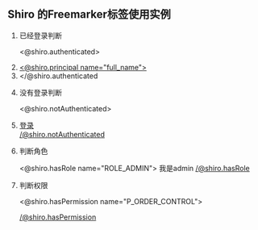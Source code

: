 ## Shiro 的Freemarker标签使用实例

1. 已经登录判断

    <@shiro.authenticated>
        <li><a href="#"><@shiro.principal name="full_name"></a><li>
    </@shiro.authenticated

2. 没有登录判断

    <@shiro.notAuthenticated>
        <li><a href="/">登录</a></li>
    </@shiro.notAuthenticated>

3. 判断角色

    <@shiro.hasRole name="ROLE_ADMIN">
    我是admin
    </@shiro.hasRole>

4. 判断权限

    <@shiro.hasPermission name="P_ORDER_CONTROL">
    
    </@shiro.hasPermission>

